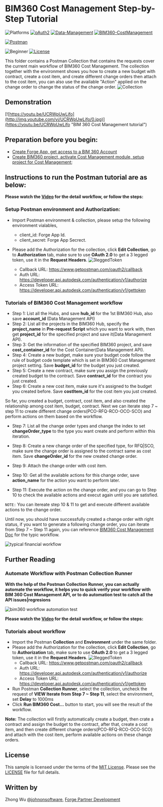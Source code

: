 # BIM360 Cost Management Step-by-Step Tutorial

![Platforms](https://img.shields.io/badge/Web-Windows|MacOS-lightgray.svg)
[![oAuth2](https://img.shields.io/badge/Authentication-v1-green.svg)](http://developer.autodesk.com/)
[![Data-Management](https://img.shields.io/badge/Data%20Management-v2-green.svg)](http://developer.autodesk.com/)
[![BIM360-CostManagement](https://img.shields.io/badge/BIM360%20Cost%20Management-beta-green.svg)](http://developer.autodesk.com/)

[![Postman](https://img.shields.io/badge/Postman-v7-orange.svg)](https://www.getpostman.com/)

![Beginner](https://img.shields.io/badge/Level-Beginner-green.svg)
[![License](https://img.shields.io/:license-MIT-blue.svg)](http://opensource.org/licenses/MIT)

This folder contains a Postman Collection that contains the requests cover the current main workflow of BIM360 Cost Management. The collection together with the environment shows you how to create a new budget with contract, create a cost item, and create different change orders then attach to the cost item, you can also use the available "Action" applied on the change order to change the status of the change order.
![Collection](Img/collection.png)

## Demonstration
[![https://youtu.be/UCRWpUwLifo](http://img.youtube.com/vi/UCRWpUwLifo/0.jpg)](https://youtu.be/UCRWpUwLifo "BIM 360 Cost Management tutorial")

## Preparation before you begin:
- [Create Forge App, get access to a BIM 360 Account](https://forge.autodesk.com/en/docs/bim360/v1/tutorials/getting-started/get-access-to-account/)
- [Create BIM360 project, activate Cost Management module, setup project for Cost Management](https://help.autodesk.com/view/BIM360D/ENU/?guid=BIM360D_Cost_Management_getting_started_with_cost_management_html);

## Instructions to run the Postman tutorial are as below:

**Please watch the [Video](https://youtu.be/UCRWpUwLifo) for the detail workflow, or follow the steps:**

### Setup Postman environment and Authorization:
- Import Postman environment & collection, please setup the following environment vialables, 
    - client_id:     Forge App Id.
    - client_secret: Forge App Secrect. 

- Please add the Authorization for the collection, click **Edit Collection**, go to **Authorization** tab, make sure to use **OAuth 2.0** to get a 3 legged token, use it in the **Request Headers**.
![3leggedToken](Img/3leggedToken.png)
    - Callback URL: https://www.getpostman.com/oauth2/callback
    - Auth URL: https://developer.api.autodesk.com/authentication/v1/authorize 
    - Access Token URL: https://developer.api.autodesk.com/authentication/v1/gettoken

### Tutorials of BIM360 Cost Management workflow
- Step 1: List all the Hubs, and save **hub_id** for the 1st BIM360 Hub, also save **account_id** (Data Management API)
- Step 2: List all the projects in the BIM360 Hub, specify the **project_name** in **Pre-request Script** which you want to work with, then get **project_id** for the specified project and save it(Data Management API).
- Step 3: Get the information of the specified BIM360 project, and save **cost_container_id** for the Cost Container(Data Management API).
- Step 4: Create a new budget, make sure your budget code follow the rule of budget code template which is set in BIM360 Cost Management project setting. Save **budget_id** for the budget you just created.
- Step 5: Create a new contract, make sure you assign the previously created budget to the contract. Save **contract_id** for the contract you just created.
- Step 6: Create a new cost item, make sure it's assigned to the budget you created before. Save **costItem_id** for the cost item you just created.


So far, you created a budget, contract, cost item, and also created the relationship among cost item, budget, contract. Next we can iterate step 7 ~ step 11 to create different change orders(PCO-RFQ-RCO-OCO-SCO) and perform actions on them based on the workflow.

- Step 7: List all the change order types and change the index to set **changeOrder_type** to the type you want create and perform within this iteration.

- Step 8: Create a new change order of the specified type, for RFQ|SCO, make sure the change order is assigned to the contract same as cost item. Save **changeOrder_id** for the new created change order.

- Step 9: Attach the change order with cost item.

- Step 10: Get all the available actions for this change order, save **action_name** for the action you want to perform later.

- Step 11: Execute the action on the change order, and you can go to Step 10 to check the available actions and execut again until you are satisfied. 

`NOTE:` You can itereate step 10 & 11 to get and execute different available actions to the change order. 

Until now, you should have successfully created a change order with right status, if you want to generate a following change order, you can iterate from Step 7 ~ Step 11 again, you can reference [BIM360 Cost Management Doc](http://help.autodesk.com/view/BIM360D/ENU/?guid=BIM360D_Cost_Management_change_orders_html) for the typic workflow.

![typical financial workflow](Img/cm-workflowphase.png)

## Further Reading
### Automate Workflow with Postman Collection Runner
**With the help of the Postman Collection Runner, you can actually automate the workflow, it helps you to quick verify your workflow with BIM 360 Cost Management API, or to do automation test to catch all the API issues|regresions**

![bim360 workflow automation test](Img/automationtest.png)

**Please watch the [Video](https://youtu.be/h_eFFf8f9UY) for the detail workflow, or follow the steps:**

### Tutorials about workflow

- Import the Postman **Collection** and **Environment** under the same folder.
- Please add the Authorization for the collection, click **Edit Collection**, go to **Authorization** tab, make sure to use **OAuth 2.0** to get a 3 legged token, use it in the **Request Headers**.
![3leggedToken](Img/3leggedToken.png)
    - Callback URL: https://www.getpostman.com/oauth2/callback
    - Auth URL: https://developer.api.autodesk.com/authentication/v1/authorize 
    - Access Token URL: https://developer.api.autodesk.com/authentication/v1/gettoken
- Run Postman **Collection Runner**, select the collection, uncheck the request of **VIEW Iterate from Step 7 ~ Step 11**, select the environment, set **Delay** to 1000ms
- Click **Run BIM360 Cost...** button to start, you will see the result of the workflow.

**Note:** The collection will firstly automatically create a budget, then crate a contract and assign the budget to the contract,  after that, create a cost item, and then create different change orders(PCO-RFQ-RCO-OCO-SCO) and attach with the cost item, perform available actions on these change orders.   

## License
This sample is licensed under the terms of the [MIT License](http://opensource.org/licenses/MIT). Please see the [LICENSE](LICENSE) file for full details.

## Written by
Zhong Wu [@johnonsoftware](https://twitter.com/johnonsoftware), [Forge Partner Development](http://forge.autodesk.com)
